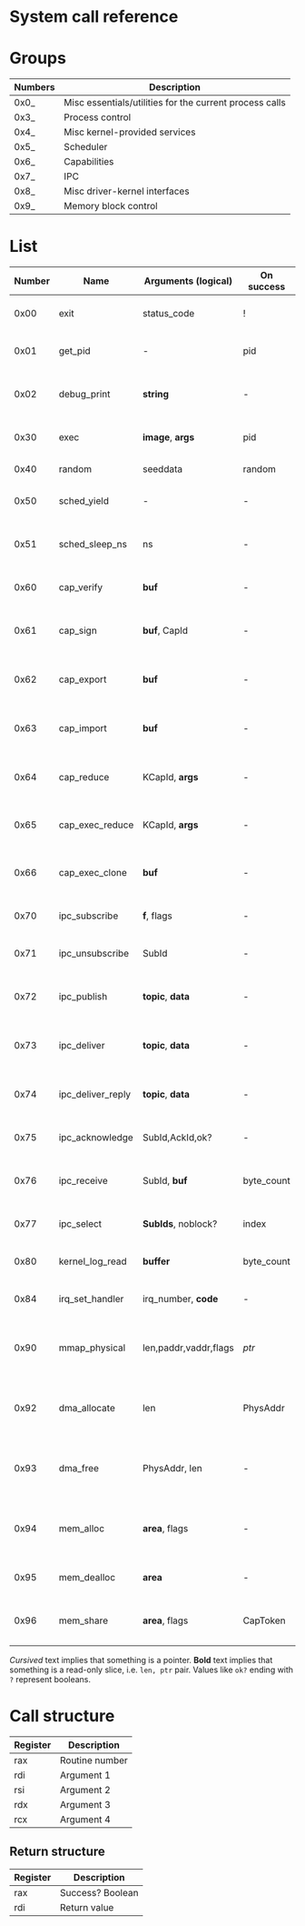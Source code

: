 System call reference
=====================

# Groups

Numbers| Description
-------|-----------------
0x0_   | Misc essentials/utilities for the current process calls
0x3_   | Process control
0x4_   | Misc kernel-provided services
0x5_   | Scheduler
0x6_   | Capabilities
0x7_   | IPC
0x8_   | Misc driver-kernel interfaces
0x9_   | Memory block control


# List

Number | Name              | Arguments (logical)   | On success  | Short description
-------|-------------------|-----------------------|-------------|-------------------
0x00   | exit              | status_code           | !           | Terminate the calling process
0x01   | get_pid           | -                     | pid         | Get pid of the calling process
0x02   | debug_print       | **string**            | -           | Print a UTF-8 string to the kernel terminal
0x30   | exec              | **image**, **args**   | pid         | Execute a file from an elf image
0x40   | random            | seeddata              | random      | Read and seed rng
0x50   | sched_yield       | -                     | -           | Yield control to schedule next process
0x51   | sched_sleep_ns    | ns                    | -           | Sleep specified number of nanoseconds
0x60   | cap_verify        | **buf**               | -           | Verifies a capability token
0x61   | cap_sign          | **buf**, CapId        | -           | Signs a new user-given capability token
0x62   | cap_export        | **buf**               | -           | Signs the current kernel security ctx
0x63   | cap_import        | **buf**               | -           | Adds token-permissions to kernel security ctx
0x64   | cap_reduce        | KCapId, **args**      | -           | Gives up some kernel security capabilities
0x65   | cap_exec_reduce   | KCapId, **args**      | -           | Same as above, but for `exec` capabilities
0x66   | cap_exec_clone    | **buf**               | -           | Copies current caps to `exec` capabilities
0x70   | ipc_subscribe     | **f**, flags          | -           | Subscribes to messages by filter **f**
0x71   | ipc_unsubscribe   | SubId                 | -           | Unsubscribes from messages
0x72   | ipc_publish       | **topic**, **data**   | -           | Publish unreliable message (nonblocking)
0x73   | ipc_deliver       | **topic**, **data**   | -           | Deliver reliable message (blocking)
0x74   | ipc_deliver_reply | **topic**, **data**   | -           | Reply to a reliable message before ack
0x75   | ipc_acknowledge   | SubId,AckId,ok?       | -           | Acknowledge a reliable message
0x76   | ipc_receive       | SubId, **buf**        | byte_count  | Receive a message to **buf** (blocking)
0x77   | ipc_select        | **SubIds**, noblock?  | index       | Wait until first message is available
0x80   | kernel_log_read   | **buffer**            | byte_count  | Read all new logs to **buf** (nonblocking)
0x84   | irq_set_handler   | irq_number, **code**  | -           | Assignes **code** to be ran on irq
0x90   | mmap_physical     | len,paddr,vaddr,flags | *ptr*       | Map phys memory location to process memory
0x92   | dma_allocate      | len                   | PhysAddr    | Allocate DMA-accessible physical memory
0x93   | dma_free          | PhysAddr, len         | -           | Deallocate DMA-accessible physical memory
0x94   | mem_alloc         | **area**, flags       | -           | Create virtual region backed by actual memory
0x95   | mem_dealloc       | **area**              | -           | Free allocated memory
0x96   | mem_share         | **area**, flags       | CapToken    | Create a capability to share memory with

*Cursived* text implies that something is a pointer.
**Bold** text implies that something is a read-only slice, i.e. `len, ptr` pair.
Values like `ok?` ending with `?` represent booleans.

# Call structure

Register | Description
---------|-------------
rax      | Routine number
rdi      | Argument 1
rsi      | Argument 2
rdx      | Argument 3
rcx      | Argument 4

## Return structure

Register | Description
---------|-------------
rax      | Success? Boolean
rdi      | Return value
